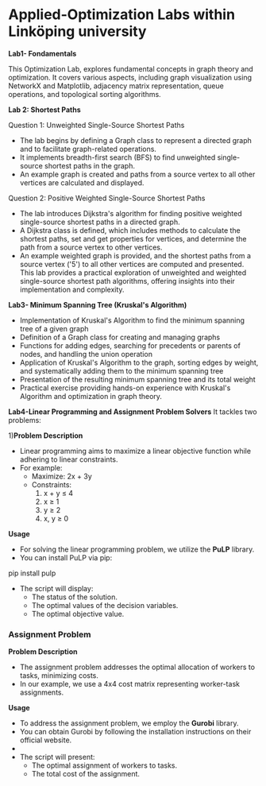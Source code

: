 # Applied-Optimization Labs within Linköping university
**Lab1- Fondamentals** 

This Optimization Lab, explores fundamental concepts in graph theory and optimization. It covers various aspects,
including graph visualization using NetworkX and Matplotlib, adjacency matrix representation, queue operations, and topological sorting algorithms.

**Lab 2: Shortest Paths**

Question 1: Unweighted Single-Source Shortest Paths
- The lab begins by defining a Graph class to represent a directed graph and to facilitate graph-related operations.
- It implements breadth-first search (BFS) to find unweighted single-source shortest paths in the graph.
- An example graph is created and paths from a source vertex to all other vertices are calculated and displayed.

Question 2: Positive Weighted Single-Source Shortest Paths
- The lab introduces Dijkstra's algorithm for finding positive weighted single-source shortest paths in a directed graph.
- A Dijkstra class is defined, which includes methods to calculate the shortest paths, set and get properties for vertices, and determine the path from a source vertex to other vertices.
- An example weighted graph is provided, and the shortest paths from a source vertex ('5') to all other vertices are computed and presented.
This lab provides a practical exploration of unweighted and weighted single-source shortest path algorithms, offering insights into their implementation and complexity.

**Lab3- Minimum Spanning Tree (Kruskal's Algorithm)**
- Implementation of Kruskal's Algorithm to find the minimum spanning tree of a given graph
- Definition of a Graph class for creating and managing graphs
- Functions for adding edges, searching for precedents or parents of nodes, and handling the union operation
- Application of Kruskal's Algorithm to the graph, sorting edges by weight, and systematically adding them to the minimum spanning tree
- Presentation of the resulting minimum spanning tree and its total weight
- Practical exercise providing hands-on experience with Kruskal's Algorithm and optimization in graph theory.

**Lab4-Linear Programming and Assignment Problem Solvers**
It tackles two problems:

1)**Problem Description**

- Linear programming aims to maximize a linear objective function while adhering to linear constraints.
- For example:
  - Maximize: 2x + 3y
  - Constraints:
    1. x + y ≤ 4
    2. x ≥ 1
    3. y ≥ 2
    4. x, y ≥ 0

**Usage**

- For solving the linear programming problem, we utilize the **PuLP** library.
- You can install PuLP via pip:

pip install pulp

- The script will display:
  - The status of the solution.
  - The optimal values of the decision variables.
  - The optimal objective value.

### Assignment Problem

**Problem Description**

- The assignment problem addresses the optimal allocation of workers to tasks, minimizing costs.
- In our example, we use a 4x4 cost matrix representing worker-task assignments.

**Usage**

- To address the assignment problem, we employ the **Gurobi** library.
- You can obtain Gurobi by following the installation instructions on their official website.
- 
- The script will present:
  - The optimal assignment of workers to tasks.
  - The total cost of the assignment.
